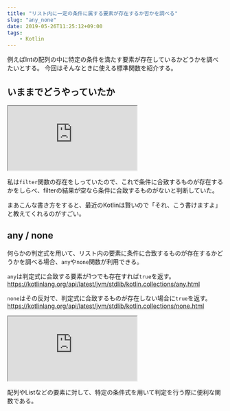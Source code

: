 ```yaml
---
title: "リスト内に一定の条件に属する要素が存在するか否かを調べる"
slug: "any_none"
date: 2019-05-26T11:25:12+09:00
tags:
    - Kotlin
---
```


例えばIntの配列の中に特定の条件を満たす要素が存在しているかどうかを調べたいとする。
今回はそんなときに使える標準関数を紹介する。

<!--more-->

## いままでどうやっていたか

<iframe src="https://pl.kotl.in/3QJT8ccbY?theme=darcula"></iframe>

私は`filter`関数の存在をしっていたので、これで条件に合致するものが存在するかをしらべ、filterの結果が空なら条件に合致するものがないと判断していた。

まあこんな書き方をすると、最近のKotlinは賢いので「それ、こう書けますよ」と教えてくれるのがすごい。

## any / none

何らかの判定式を用いて、リスト内の要素に条件に合致するものが存在するかどうかを調べる場合、`any`や`none`関数が利用できる。

`any`は判定式に合致する要素が1つでも存在すれば`true`を返す。
<https://kotlinlang.org/api/latest/jvm/stdlib/kotlin.collections/any.html>

`none`はその反対で、判定式に合致するものが存在しない場合に`true`を返す。
<https://kotlinlang.org/api/latest/jvm/stdlib/kotlin.collections/none.html>

<iframe src="https://pl.kotl.in/HSwN_SuD9?theme=darcula"></iframe>

配列やListなどの要素に対して、特定の条件式を用いて判定を行う際に便利な関数である。
